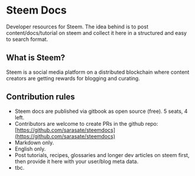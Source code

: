 # Steem Docs

Developer resources for Steem. The idea behind is to post content/docs/tutorial on steem and collect it here in a structured and easy to search format.

## What is Steem?

Steem is a social media platform on a distributed blockchain where content creators are getting rewards for blogging and curating.

## Contribution rules

* Steem docs are published via gitbook as open source \(free\). 5 seats, 4 left. 
* Contributors are welcome to create PRs in the github repo: [https://github.com/sarasate/steemdocs](https://github.com/sarasate/steemdocs)
* Markdown only.
* English only.
* Post tutorials, recipes, glossaries and longer dev articles on steem first, then provide it here with your user/blog meta data.
* tbc.



